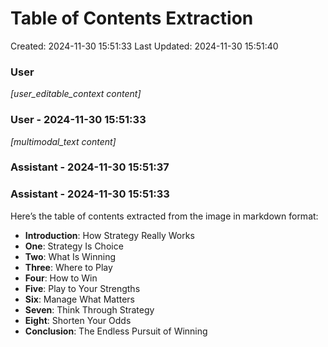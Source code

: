 # Table of Contents Extraction

Created: 2024-11-30 15:51:33
Last Updated: 2024-11-30 15:51:40

### User

*[user_editable_context content]*

### User - 2024-11-30 15:51:33

*[multimodal_text content]*

### Assistant - 2024-11-30 15:51:37



### Assistant - 2024-11-30 15:51:33

Here’s the table of contents extracted from the image in markdown format:

- **Introduction**: How Strategy Really Works
- **One**: Strategy Is Choice
- **Two**: What Is Winning
- **Three**: Where to Play
- **Four**: How to Win
- **Five**: Play to Your Strengths
- **Six**: Manage What Matters
- **Seven**: Think Through Strategy
- **Eight**: Shorten Your Odds
- **Conclusion**: The Endless Pursuit of Winning

